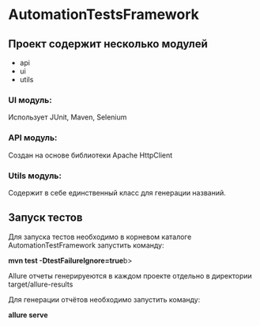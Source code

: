 # AutomationTestsFramework

<h2>Проект содержит несколько модулей</h2>
<ul>
  <li>api</li>
  <li>ui</li>
  <li>utils</li>
</ul>

<h3>UI модуль:</h3>
Использует JUnit, Maven, Selenium

<h3>API модуль:</h3>
Создан на основе библиотеки Apache HttpClient

<h3>Utils модуль:</h3>
Содержит в себе единственный класс для генерации названий.

<h2>Запуск тестов</h2>
Для запуска тестов необходимо в корневом каталоге AutomationTestFramework запустить команду:
<p><b>mvn test -DtestFailureIgnore=true</b>b></p>

<p>Allure отчеты генерируеются в каждом проекте отдельно в директории target/allure-results</p> 
<p>Для генерации отчётов необходимо запустить команду:</p>
<p><b>allure serve</b></p>
